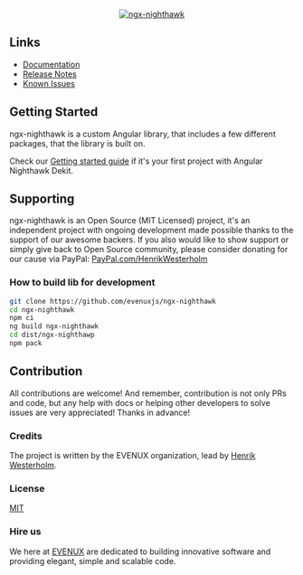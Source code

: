 <a href="https://nighthawk.evenux.com">
<div align="center">
    <img class="mx-auto center-block d-block" src="https://nighthawk.evenux.com/images/logo-small.png" alt="ngx-nighthawk" />
</div>
</a>

## Links

- [Documentation](https://nighthawk.evenux.com)
- [Release Notes](https://nighthawk.evenux.com/changelog)
- [Known Issues](https://nighthawk.evenux.com/issues)

## Getting Started

ngx-nighthawk is a custom Angular library, that includes a few different packages, that the library is built on.

Check our [Getting started guide](https://nighthawk.evenux.com/quick-start) if it's your first project with Angular Nighthawk Dekit.

## Supporting

ngx-nighthawk is an Open Source (MIT Licensed) project, it's an independent project with ongoing development made possible thanks to the support of our awesome backers.
If you also would like to show support or simply give back to Open Source community, please consider donating for our cause via PayPal: [PayPal.com/HenrikWesterholm](https://paypal.me/henrikwesterholm)

### How to build lib for development

```bash
git clone https://github.com/evenuxjs/ngx-nighthawk
cd ngx-nighthawk
npm ci
ng build ngx-nighthawk
cd dist/ngx-nighthawp
npm pack
```

## Contribution

All contributions are welcome! And remember, contribution is not only PRs and code, but any help with docs or helping other developers to solve issues are very appreciated! Thanks in advance!

### Credits

The project is written by the EVENUX organization, lead by [Henrik Westerholm](https://westerholm.dev).

### License

[MIT](https://github.com/evenuxjs/ngx-nighthawk/blob/main/LICENSE)

### Hire us

We here at [EVENUX](https://evenux.com) are dedicated to building innovative software and providing elegant, simple and scalable code.
